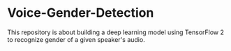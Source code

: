 # Voice-Gender-Detection
This repository is about building a deep learning model using TensorFlow 2 to recognize gender of a given speaker's audio.
